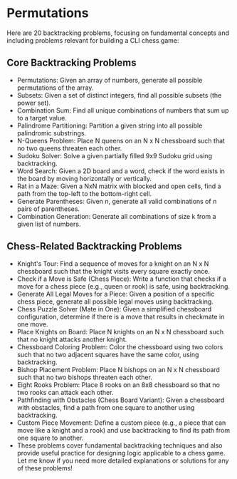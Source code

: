 # Permutations

Here are 20 backtracking problems, focusing on fundamental concepts and
including problems relevant for building a CLI chess game:

## Core Backtracking Problems

- Permutations: Given an array of numbers, generate all possible permutations
of the array. 
- Subsets: Given a set of distinct integers, find all possible subsets (the
    power set). 
- Combination Sum: Find all unique combinations of numbers that sum up to a
target value. 
- Palindrome Partitioning: Partition a given string into all possible
palindromic substrings. 
- N-Queens Problem: Place N queens on an N x N chessboard such that no two
queens threaten each other. 
- Sudoku Solver: Solve a given partially filled 9x9 Sudoku grid using
backtracking. 
- Word Search: Given a 2D board and a word, check if the word exists in the
board by moving horizontally or vertically. 
- Rat in a Maze: Given a NxN matrix with blocked and open cells, find a path
from the top-left to the bottom-right cell. 
- Generate Parentheses: Given n, generate all valid combinations of n pairs of
parentheses. 
- Combination Generation: Generate all combinations of size k from a given list
of numbers. 

## Chess-Related Backtracking Problems

- Knight's Tour: Find a sequence of moves for a knight on an N x N chessboard
such that the knight visits every square exactly once. 
- Check if a Move is Safe (Chess Piece): Write a function that checks if a move
                                         for a chess piece (e.g., queen or
                                             rook) is safe, using backtracking. 
- Generate All Legal Moves for a Piece: Given a position of a specific chess
                                         piece, generate all possible legal
                                         moves using backtracking. 
- Chess Puzzle Solver (Mate in One): Given a simplified chessboard
                                     configuration, determine if there is a
                                     move that results in checkmate in one
                                     move. 
- Place Knights on Board: Place N knights on an N x N chessboard such that no
                                     knight attacks another knight. 
- Chessboard Coloring Problem: Color the chessboard using two colors such that
                                     no two adjacent squares have the same
                                     color, using backtracking. 
- Bishop Placement Problem: Place N bishops on an N x N chessboard such that no
                                     two bishops threaten each other. 
- Eight Rooks Problem: Place 8 rooks on an 8x8 chessboard so that no two rooks
                                     can attack each other. 
- Pathfinding with Obstacles (Chess Board Variant): Given a chessboard with
                                                    obstacles, find a path from
                                                    one square to another using
                                                    backtracking. 
- Custom Piece Movement: Define a custom piece (e.g., a piece that can move
    like a knight and a rook) and use backtracking to find its path from one
                                                    square to another. 
- These problems cover fundamental backtracking techniques and also provide
                                                    useful practice for
                                                    designing logic applicable
                                                    to a chess game. Let me
                                                    know if you need more
                                                    detailed explanations or
                                                    solutions for any of these
                                                    problems! 
